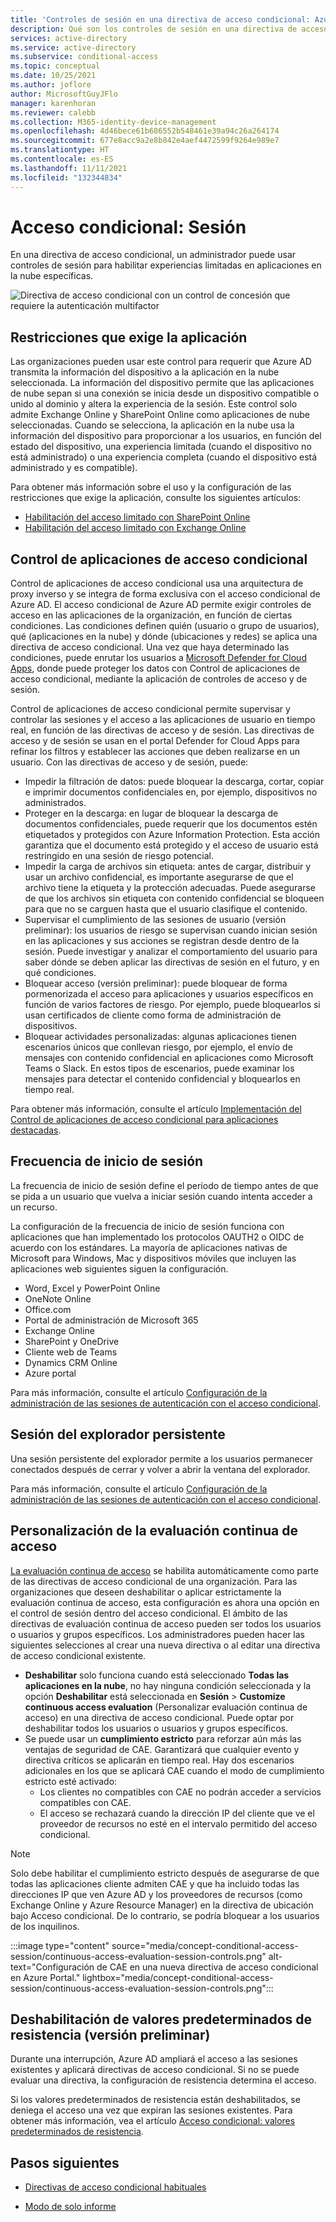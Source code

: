 ```yaml
---
title: 'Controles de sesión en una directiva de acceso condicional: Azure Active Directory'
description: Qué son los controles de sesión en una directiva de acceso condicional de Azure AD
services: active-directory
ms.service: active-directory
ms.subservice: conditional-access
ms.topic: conceptual
ms.date: 10/25/2021
ms.author: joflore
author: MicrosoftGuyJFlo
manager: karenhoran
ms.reviewer: calebb
ms.collection: M365-identity-device-management
ms.openlocfilehash: 4d46bece61b686552b548461e39a94c26a264174
ms.sourcegitcommit: 677e8acc9a2e8b842e4aef4472599f9264e989e7
ms.translationtype: HT
ms.contentlocale: es-ES
ms.lasthandoff: 11/11/2021
ms.locfileid: "132344834"
---
```

# <a name="conditional-access-session"></a>Acceso condicional: Sesión

En una directiva de acceso condicional, un administrador puede usar controles de sesión para habilitar experiencias limitadas en aplicaciones en la nube específicas.

![Directiva de acceso condicional con un control de concesión que requiere la autenticación multifactor](./media/concept-conditional-access-session/conditional-access-session.png)

## <a name="application-enforced-restrictions"></a>Restricciones que exige la aplicación

Las organizaciones pueden usar este control para requerir que Azure AD transmita la información del dispositivo a la aplicación en la nube seleccionada. La información del dispositivo permite que las aplicaciones de nube sepan si una conexión se inicia desde un dispositivo compatible o unido al dominio y altera la experiencia de la sesión. Este control solo admite Exchange Online y SharePoint Online como aplicaciones de nube seleccionadas. Cuando se selecciona, la aplicación en la nube usa la información del dispositivo para proporcionar a los usuarios, en función del estado del dispositivo, una experiencia limitada (cuando el dispositivo no está administrado) o una experiencia completa (cuando el dispositivo está administrado y es compatible).

Para obtener más información sobre el uso y la configuración de las restricciones que exige la aplicación, consulte los siguientes artículos:

- [Habilitación del acceso limitado con SharePoint Online](/sharepoint/control-access-from-unmanaged-devices)
- [Habilitación del acceso limitado con Exchange Online](https://aka.ms/owalimitedaccess)

## <a name="conditional-access-application-control"></a>Control de aplicaciones de acceso condicional

Control de aplicaciones de acceso condicional usa una arquitectura de proxy inverso y se integra de forma exclusiva con el acceso condicional de Azure AD. El acceso condicional de Azure AD permite exigir controles de acceso en las aplicaciones de la organización, en función de ciertas condiciones. Las condiciones definen quién (usuario o grupo de usuarios), qué (aplicaciones en la nube) y dónde (ubicaciones y redes) se aplica una directiva de acceso condicional. Una vez que haya determinado las condiciones, puede enrutar los usuarios a [Microsoft Defender for Cloud Apps](/cloud-app-security/what-is-cloud-app-security), donde puede proteger los datos con Control de aplicaciones de acceso condicional, mediante la aplicación de controles de acceso y de sesión.

Control de aplicaciones de acceso condicional permite supervisar y controlar las sesiones y el acceso a las aplicaciones de usuario en tiempo real, en función de las directivas de acceso y de sesión. Las directivas de acceso y de sesión se usan en el portal Defender for Cloud Apps para refinar los filtros y establecer las acciones que deben realizarse en un usuario. Con las directivas de acceso y de sesión, puede:

- Impedir la filtración de datos: puede bloquear la descarga, cortar, copiar e imprimir documentos confidenciales en, por ejemplo, dispositivos no administrados.
- Proteger en la descarga: en lugar de bloquear la descarga de documentos confidenciales, puede requerir que los documentos estén etiquetados y protegidos con Azure Information Protection. Esta acción garantiza que el documento está protegido y el acceso de usuario está restringido en una sesión de riesgo potencial.
- Impedir la carga de archivos sin etiqueta: antes de cargar, distribuir y usar un archivo confidencial, es importante asegurarse de que el archivo tiene la etiqueta y la protección adecuadas. Puede asegurarse de que los archivos sin etiqueta con contenido confidencial se bloqueen para que no se carguen hasta que el usuario clasifique el contenido.
- Supervisar el cumplimiento de las sesiones de usuario (versión preliminar): los usuarios de riesgo se supervisan cuando inician sesión en las aplicaciones y sus acciones se registran desde dentro de la sesión. Puede investigar y analizar el comportamiento del usuario para saber dónde se deben aplicar las directivas de sesión en el futuro, y en qué condiciones.
- Bloquear acceso (versión preliminar): puede bloquear de forma pormenorizada el acceso para aplicaciones y usuarios específicos en función de varios factores de riesgo. Por ejemplo, puede bloquearlos si usan certificados de cliente como forma de administración de dispositivos.
- Bloquear actividades personalizadas: algunas aplicaciones tienen escenarios únicos que conllevan riesgo, por ejemplo, el envío de mensajes con contenido confidencial en aplicaciones como Microsoft Teams o Slack. En estos tipos de escenarios, puede examinar los mensajes para detectar el contenido confidencial y bloquearlos en tiempo real.

Para obtener más información, consulte el artículo [Implementación del Control de aplicaciones de acceso condicional para aplicaciones destacadas](/cloud-app-security/proxy-deployment-aad).

## <a name="sign-in-frequency"></a>Frecuencia de inicio de sesión

La frecuencia de inicio de sesión define el período de tiempo antes de que se pida a un usuario que vuelva a iniciar sesión cuando intenta acceder a un recurso.

La configuración de la frecuencia de inicio de sesión funciona con aplicaciones que han implementado los protocolos OAUTH2 o OIDC de acuerdo con los estándares. La mayoría de aplicaciones nativas de Microsoft para Windows, Mac y dispositivos móviles que incluyen las aplicaciones web siguientes siguen la configuración.

- Word, Excel y PowerPoint Online
- OneNote Online
- Office.com
- Portal de administración de Microsoft 365
- Exchange Online
- SharePoint y OneDrive
- Cliente web de Teams
- Dynamics CRM Online
- Azure portal

Para más información, consulte el artículo [Configuración de la administración de las sesiones de autenticación con el acceso condicional](howto-conditional-access-session-lifetime.md#user-sign-in-frequency).

## <a name="persistent-browser-session"></a>Sesión del explorador persistente

Una sesión persistente del explorador permite a los usuarios permanecer conectados después de cerrar y volver a abrir la ventana del explorador.

Para más información, consulte el artículo [Configuración de la administración de las sesiones de autenticación con el acceso condicional](howto-conditional-access-session-lifetime.md#persistence-of-browsing-sessions).

## <a name="customize-continuous-access-evaluation"></a>Personalización de la evaluación continua de acceso

[La evaluación continua de acceso](concept-continuous-access-evaluation.md) se habilita automáticamente como parte de las directivas de acceso condicional de una organización. Para las organizaciones que deseen deshabilitar o aplicar estrictamente la evaluación continua de acceso, esta configuración es ahora una opción en el control de sesión dentro del acceso condicional. El ámbito de las directivas de evaluación continua de acceso pueden ser todos los usuarios o usuarios y grupos específicos. Los administradores pueden hacer las siguientes selecciones al crear una nueva directiva o al editar una directiva de acceso condicional existente.

- **Deshabilitar** solo funciona cuando está seleccionado **Todas las aplicaciones en la nube**, no hay ninguna condición seleccionada y la opción **Deshabilitar** está seleccionada en **Sesión**  > **Customize continuous access evaluation** (Personalizar evaluación continua de acceso) en una directiva de acceso condicional. Puede optar por deshabilitar todos los usuarios o usuarios y grupos específicos.
- Se puede usar un **cumplimiento estricto** para reforzar aún más las ventajas de seguridad de CAE. Garantizará que cualquier evento y directiva críticos se aplicarán en tiempo real.  Hay dos escenarios adicionales en los que se aplicará CAE cuando el modo de cumplimiento estricto esté activado:
   - Los clientes no compatibles con CAE no podrán acceder a servicios compatibles con CAE.
   - El acceso se rechazará cuando la dirección IP del cliente que ve el proveedor de recursos no esté en el intervalo permitido del acceso condicional.

> [!NOTE] 
> Solo debe habilitar el cumplimiento estricto después de asegurarse de que todas las aplicaciones cliente admiten CAE y que ha incluido todas las direcciones IP que ven Azure AD y los proveedores de recursos (como Exchange Online y Azure Resource Manager) en la directiva de ubicación bajo Acceso condicional. De lo contrario, se podría bloquear a los usuarios de los inquilinos.

:::image type="content" source="media/concept-conditional-access-session/continuous-access-evaluation-session-controls.png" alt-text="Configuración de CAE en una nueva directiva de acceso condicional en Azure Portal." lightbox="media/concept-conditional-access-session/continuous-access-evaluation-session-controls.png":::

## <a name="disable-resilience-defaults-preview"></a>Deshabilitación de valores predeterminados de resistencia (versión preliminar)

Durante una interrupción, Azure AD ampliará el acceso a las sesiones existentes y aplicará directivas de acceso condicional. Si no se puede evaluar una directiva, la configuración de resistencia determina el acceso. 

Si los valores predeterminados de resistencia están deshabilitados, se deniega el acceso una vez que expiran las sesiones existentes. Para obtener más información, vea el artículo [Acceso condicional: valores predeterminados de resistencia](resilience-defaults.md).

## <a name="next-steps"></a>Pasos siguientes

- [Directivas de acceso condicional habituales](concept-conditional-access-policy-common.md)

- [Modo de solo informe](concept-conditional-access-report-only.md)
